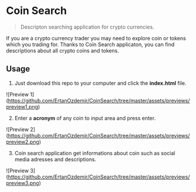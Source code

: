 # Coin Search
>Descripton searching application for crypto currencies.

If you are a crypto currency trader you may need to explore coin or tokens which you trading for. Thanks to Coin Search applicaton, you can find descriptions about all crypto coins and tokens.

## Usage



1. Just download this repo to your computer and click the **index.html** file.

![Preview 1] (https://github.com/ErtanOzdemir/CoinSearch/tree/master/assets/previews/preview1.png)


2. Enter a **acronym** of any coin to input area and press enter.

![Preview 2] (https://github.com/ErtanOzdemir/CoinSearch/tree/master/assets/previews/preview2.png)


3. Coin search application get informations about coin such as social media adresses and descriptions.

![Preview 3] (https://github.com/ErtanOzdemir/CoinSearch/tree/master/assets/previews/preview3.png)

